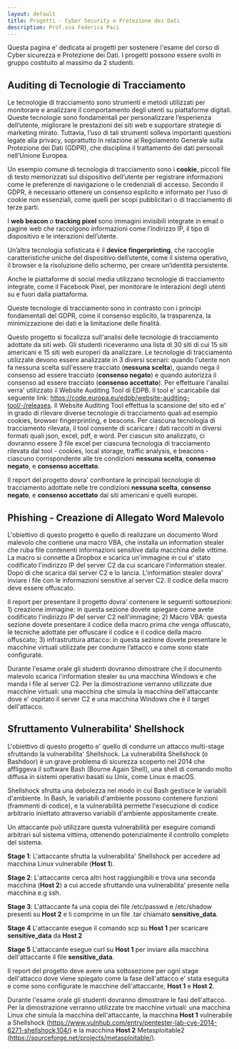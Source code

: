 ```yaml
---
layout: default
title: Progetti - Cyber Security e Protezione dei Dati
description: Prof.ssa Federica Paci
---
```

Questa pagina e' dedicata ai progetti per sostenere l'esame del corso di Cyber sicurezza e Protezione dei Dati. I progetti possono essere svolti in gruppo costituito al massimo da 2 studenti.

## Auditing di Tecnologie di Tracciamento 
Le tecnologie di tracciamento sono strumenti e metodi utilizzati per monitorare e analizzare il comportamento degli utenti su piattaforme digitali. Queste tecnologie sono fondamentali per personalizzare l’esperienza dell’utente, migliorare le prestazioni dei siti web e supportare strategie di marketing mirato. Tuttavia, l’uso di tali strumenti solleva importanti questioni legate alla privacy, soprattutto in relazione al Regolamento Generale sulla Protezione dei Dati (GDPR), che disciplina il trattamento dei dati personali nell’Unione Europea.

Un esempio comune di tecnologia di tracciamento sono i **cookie**, piccoli file di testo memorizzati sul dispositivo dell’utente per registrare informazioni come le preferenze di navigazione o le credenziali di accesso. Secondo il GDPR, è necessario ottenere un consenso esplicito e informato per l’uso di cookie non essenziali, come quelli per scopi pubblicitari o di tracciamento di terze parti. 

I **web beacon** o **tracking pixel** sono immagini invisibili integrate in email o pagine web che raccolgono informazioni come l’indirizzo IP, il tipo di dispositivo e le interazioni dell’utente.  

Un’altra tecnologia sofisticata è il **device fingerprinting**, che raccoglie caratteristiche uniche del dispositivo dell’utente, come il sistema operativo, il browser e la risoluzione dello schermo, per creare un’identità persistente. 

Anche le piattaforme di social media utilizzano tecnologie di tracciamento integrate, come il Facebook Pixel, per monitorare le interazioni degli utenti su e fuori dalla piattaforma. 

Queste tecnologie di tracciamento sono in contrasto con i principi fondamentali del GDPR, come il consenso esplicito, la trasparenza, la minimizzazione dei dati e la limitazione delle finalità. 

Questo progetto si focalizza sull'analisi delle tecnologie di tracciamento adottate da siti web. Gli studenti riceveranno una lista di 30 siti di cui 15 siti americani e 15 siti web europeri da analizzare. Le tecnologie di tracciamento utilizzate devono essere analizzate in 3 diversi scenari: quando l'utente non fa nessuna scelta sull'essere tracciato (**nessuna scelta**), quando nega il consenso ad essere tracciato (**consenso negato**) e quando autorizza il consenso ad essere tracciato (**consenso accettato**). Per effettuare l'analisi verra' utilizzato il Website Auditing Tool di EDPB. Il tool e' scaricabile dal seguente link: https://code.europa.eu/edpb/website-auditing-tool/-/releases. Il Website Auditing Tool effettua la scansione del sito ed e' in grado di rilevare diverse tecnologie di tracciamento quali ad esempio cookies, browser fingerprinting, e beacons. Per ciascuna tecnologia di tracciamento rilevata, il tool consente di scaricare i dati raccolti in diversi formati quali json, excel, pdf, e word. Per ciascun sito analizzato, ci dovranno essere 3 file excel per ciascuna tecnologia di tracciamento rilevata dal tool - cookies, local storage, traffic analysis, e beacons - ciascuno corrispondente alle tre condizioni **nessuna scelta**, **consenso negato**, e **consenso accettato**.

Il report del progetto dovra' confrontare le principali tecnologie di tracciamento adottate nelle tre condizioni **nessuna scelta**, **consenso negato**, e **consenso accettato** dai siti americani e quelli europei. 

## Phishing - Creazione di Allegato Word Malevolo

L'obiettivo di questo progetto è quello di realizzare un documento Word malevolo che contiene una macro VBA, che installa un information stealer che ruba file contenenti informazioni sensitive dalla macchina delle vittime. La macro si connette a Dropbox e scarica un'immagine in cui e' stato codificato l'indirizzo IP del server C2 da cui scaricare l'information stealer. Dopo di che scarica dal server C2 e lo lancia. L'information stealer dovra' inviare i file con le informazioni sensitive al server C2. Il codice della macro deve essere offuscato. 

Il report per presentare il progetto dovra' contenere le seguenti sottosezioni: 1) creazione immagine: in questa sezione dovete spiegare come avete codificato l'indirizzo IP del server C2 nell'immagine; 2) Macro VBA: questa sezione dovete presentare il codice della macro prima che venga offuscato, le tecniche adottate per offuscare il codice e il codice della macro offuscato; 3) infrastruttura attacco: in questa sezione dovete presentare le macchine virtuali utilizzate per condurre l’attacco e come sono state configurate. 

Durante l'esame orale gli studenti dovranno dimostrare che il documento malevolo scarica l'information stealer su una macchina Windows e che manda i file al server C2. Per la dimostrazione verranno utilizzate due macchine virtuali: una macchina che simula la macchina dell'attaccante dove e' ospitato il server C2 e una macchina Windows che è il target dell'attacco.

## Sfruttamento Vulnerabilita' Shellshock

L'obiettivo di questo progetto e' quello di condurre un attacco multi-stage sfruttando la vulnerabilita' Shellshock. La vulnerabilità Shellshock (o Bashdoor) è un grave problema di sicurezza scoperto nel 2014 che affliggeva il software Bash (Bourne Again Shell), una shell di comando molto diffusa in sistemi operativi basati su Unix, come Linux e macOS. 

Shellshock sfrutta una debolezza nel modo in cui Bash gestisce le variabili d'ambiente. In Bash, le variabili d'ambiente possono contenere funzioni (frammenti di codice), e la vulnerabilità permette l'esecuzione di codice arbitrario iniettato attraverso variabili d'ambiente appositamente create.

Un attaccante può utilizzare questa vulnerabilità per eseguire comandi arbitrari sul sistema vittima, ottenendo potenzialmente il controllo completo del sistema.

**Stage 1**: L'attaccante sfrutta la vulnerabilita' Shellshock per accedere ad macchina Linux vulnerabile (**Host 1**). 

**Stage 2**:  L'attaccante cerca altri host raggiungibili e trova una seconda macchina (**Host 2**) a cui accede sfruttando una vulnerabilita' presente nella macchina e.g ssh.

**Stage 3**: L'attaccante fa una copia dei file /etc/passwd e /etc/shadow presenti su **Host 2**  e li comprime in un file .tar chiamato **sensitive_data**.

**Stage 4** L'attaccante esegue il comando scp su **Host 1** per scaricare **sensitive_data** da **Host 2**

**Stage 5** L'attaccante esegue curl su **Host 1** per inviare alla macchina dell'attaccante il file **sensitive_data**.

Il report del progetto deve avere una sottosezione per ogni stage dell'attacco dove viene spiegato come la fase dell'attacco e' stata eseguita e come sono configurate le macchine dell'attaccante, **Host 1** e **Host 2**.

Durante l'esame orale gli studenti dovranno dimostrare le fasi dell'attacco. Per la dimostrazione verranno utilizzate tre macchine virtuali: una macchina Linux che simula la macchina dell'attaccante, la macchina **Host 1** vulnerabile a Shellshock (https://www.vulnhub.com/entry/pentester-lab-cve-2014-6271-shellshock,104/) e la macchina **Host 2** Metasploitable2 (https://sourceforge.net/projects/metasploitable/).



